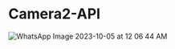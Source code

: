 # Camera2-API
![WhatsApp Image 2023-10-05 at 12 06 44 AM](https://github.com/AravindhanDeveloper/Camera2-API/assets/76999163/ec0a7195-6772-4743-8ee8-448894406218)
